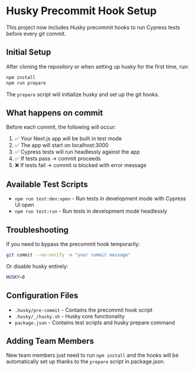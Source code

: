 # Husky Precommit Hook Setup

This project now includes Husky precommit hooks to run Cypress tests before every git commit.

## Initial Setup

After cloning the repository or when setting up husky for the first time, run:

```bash
npm install
npm run prepare
```

The `prepare` script will initialize husky and set up the git hooks.

## What happens on commit

Before each commit, the following will occur:

1. ✅ Your Next.js app will be built in test mode
2. ✅ The app will start on localhost:3000
3. ✅ Cypress tests will run headlessly against the app
4. ✅ If tests pass → commit proceeds
5. ❌ If tests fail → commit is blocked with error message

## Available Test Scripts

- `npm run test:dev:open` - Run tests in development mode with Cypress UI open
- `npm run test:run` - Run tests in development mode headlessly  


## Troubleshooting

If you need to bypass the precommit hook temporarily:

```bash
git commit --no-verify -m "your commit message"
```

Or disable husky entirely:

```bash
HUSKY=0
```

## Configuration Files

- `.husky/pre-commit` - Contains the precommit hook script
- `.husky/_/husky.sh` - Husky core functionality
- `package.json` - Contains test scripts and husky prepare command

## Adding Team Members

New team members just need to run `npm install` and the hooks will be automatically set up thanks to the `prepare` script in package.json.
